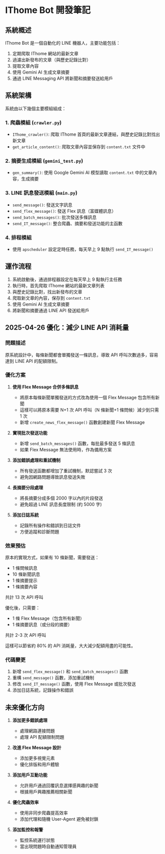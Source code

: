 # IThome Bot 開發筆記

## 系統概述

IThome Bot 是一個自動化的 LINE 機器人，主要功能包括：

1. 定期爬取 IThome 網站的最新文章
2. 過濾出新發布的文章（與歷史記錄比對）
3. 提取文章內容
4. 使用 Gemini AI 生成文章摘要
5. 通過 LINE Messaging API 將新聞和摘要發送給用戶

## 系統架構

系統由以下幾個主要模組組成：

### 1. 爬蟲模組 (`crawler.py`)

- `IThome_crawler()`: 爬取 IThome 首頁的最新文章連結，與歷史記錄比對找出新文章
- `get_article_content()`: 爬取文章內容並保存到 `content.txt` 文件中

### 2. 摘要生成模組 (`gemini_test.py`)

- `gen_summary()`: 使用 Google Gemini AI 模型讀取 `content.txt` 中的文章內容，生成摘要

### 3. LINE 訊息發送模組 (`main.py`)

- `send_message()`: 發送文字訊息
- `send_flex_message()`: 發送 Flex 訊息（富媒體訊息）
- `send_batch_messages()`: 批次發送多條訊息
- `send_IT_message()`: 整合爬蟲、摘要和發送功能的主函數

### 4. 排程模組

- 使用 `apscheduler` 設定定時任務，每天早上 9 點執行 `send_IT_message()`

## 運作流程

1. 系統啟動後，通過排程器設定在每天早上 9 點執行主任務
2. 執行時，首先爬取 IThome 網站的最新文章列表
3. 與歷史記錄比對，找出新發布的文章
4. 爬取新文章的內容，保存到 `content.txt`
5. 使用 Gemini AI 生成文章摘要
6. 將新聞和摘要通過 LINE API 發送給用戶

## 2025-04-26 優化：減少 LINE API 消耗量

### 問題描述

原系統設計中，每條新聞都會單獨發送一條訊息，導致 API 呼叫次數過多，容易達到 LINE API 的配額限制。

### 優化方案

1. **使用 Flex Message 合併多條訊息**
   - 將原本每條新聞單獨發送的方式改為使用一個 Flex Message 包含所有新聞
   - 這樣可以將原本需要 N+1 次 API 呼叫（N 條新聞+1 條問候）減少到只需 1 次
   - 新增 `create_news_flex_message()` 函數創建新聞 Flex Message

2. **實現批次發送功能**
   - 新增 `send_batch_messages()` 函數，每批最多發送 5 條訊息
   - 如果 Flex Message 無法使用時，作為備用方案

3. **添加錯誤處理和重試機制**
   - 所有發送函數都增加了重試機制，默認嘗試 3 次
   - 避免因網路問題導致訊息發送失敗

4. **長摘要分段處理**
   - 將長摘要分成多個 2000 字以內的片段發送
   - 避免超過 LINE 訊息長度限制 (約 5000 字)

5. **添加日誌系統**
   - 記錄所有操作和錯誤到日誌文件
   - 方便追蹤和診斷問題

### 效果預估

原本的實現方式，如果有 10 條新聞，需要發送：

- 1 條問候訊息
- 10 條新聞訊息
- 1 條摘要提示
- 1 條摘要內容

共計 13 次 API 呼叫

優化後，只需要：

- 1 條 Flex Message（包含所有新聞）
- 1 條摘要訊息（或分段的摘要）

共計 2-3 次 API 呼叫

這樣可以節省約 80% 的 API 消耗量，大大減少配額用盡的可能性。

### 代碼變更

1. 新增 `send_flex_message()` 和 `send_batch_messages()` 函數
2. 重構 `send_message()` 函數，添加重試機制
3. 修改 `send_IT_message()` 函數，使用 Flex Message 或批次發送
4. 添加日誌系統，記錄操作和錯誤

## 未來優化方向

1. **添加更多錯誤處理**
   - 處理網路連接問題
   - 處理 API 配額限制問題

2. **改進 Flex Message 設計**
   - 添加更多視覺元素
   - 優化排版和用戶體驗

3. **添加用戶互動功能**
   - 允許用戶通過回覆訊息選擇感興趣的新聞
   - 根據用戶興趣推薦相關新聞

4. **優化爬蟲效率**
   - 使用非同步爬蟲提高效率
   - 添加代理和隨機 User-Agent 避免被封鎖

5. **添加監控和報警**
   - 監控系統運行狀態
   - 當出現問題時自動通知管理員